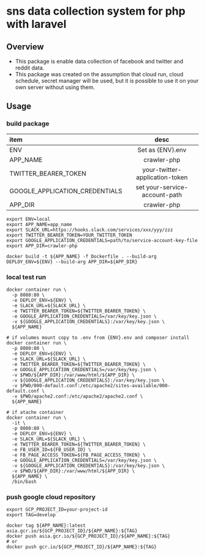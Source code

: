 # sns data collection system for php with laravel
## Overview
* This package is enable data collection of facebook and twitter and reddit data.
* This package was created on the assumption that cloud run, cloud schedule, secret manager will be used, but it is possible to use it on your own server without using them.


## Usage
### build package

|item|desc|
|:--|:--:|
|ENV|Set as {ENV}.env|
|APP_NAME|crawler-php|
|TWITTER_BEARER_TOKEN|your-twitter-application-token|
|GOOGLE_APPLICATION_CREDENTIALS|set your-service-account-path|
|APP_DIR|crawler-php|

```
export ENV=local
export APP_NAME=app_name
export SLACK_URL=https://hooks.slack.com/services/xxx/yyy/zzz
export TWITTER_BEARER_TOKEN=YOUR_TWITTER_TOKEN
export GOOGLE_APPLICATION_CREDENTIALS=path/to/service-account-key-file
export APP_DIR=crawler-php

docker build -t ${APP_NAME} -f Dockerfile . --build-arg DEPLOY_ENV=${ENV} --build-arg APP_DIR=${APP_DIR}
```

### local test run

```
docker container run \
  -p 8080:80 \
  -e DEPLOY_ENV=${ENV} \
  -e SLACK_URL=${SLACK_URL} \
  -e TWITTER_BEARER_TOKEN=${TWITTER_BEARER_TOKEN} \
  -e GOOGLE_APPLICATION_CREDENTIALS=/var/key/key.json \
  -v ${GOOGLE_APPLICATION_CREDENTIALS}:/var/key/key.json \
  ${APP_NAME}

# if volumes mount copy to .env from {ENV}.env and composer install
docker container run \
  -p 8080:80 \
  -e DEPLOY_ENV=${ENV} \
  -e SLACK_URL=${SLACK_URL} \
  -e TWITTER_BEARER_TOKEN=${TWITTER_BEARER_TOKEN} \
  -e GOOGLE_APPLICATION_CREDENTIALS=/var/key/key.json \
  -v $PWD/${APP_DIR}:/var/www/html/${APP_DIR} \
  -v ${GOOGLE_APPLICATION_CREDENTIALS}:/var/key/key.json \
  -v $PWD/000-default.conf:/etc/apache2/sites-available/000-default.conf \
  -v $PWD/apache2.conf:/etc/apache2/apache2.conf \
  ${APP_NAME}

# if atache container
docker container run \
  -it \
  -p 8080:80 \
  -e DEPLOY_ENV=${ENV} \
  -e SLACK_URL=${SLACK_URL} \
  -e TWITTER_BEARER_TOKEN=${TWITTER_BEARER_TOKEN} \
  -e FB_USER_ID=${FB_USER_ID} \
  -e FB_PAGE_ACCESS_TOKEN=${FB_PAGE_ACCESS_TOKEN} \
  -e GOOGLE_APPLICATION_CREDENTIALS=/var/key/key.json \
  -v ${GOOGLE_APPLICATION_CREDENTIALS}:/var/key/key.json \
  -v $PWD/${APP_DIR}:/var/www/html/${APP_DIR} \
  ${APP_NAME} \
  /bin/bash
```

### push google cloud repository

```
export GCP_PROJECT_ID=your-project-id
export TAG=develop

docker tag ${APP_NAME}:latest asia.gcr.io/${GCP_PROJECT_ID}/${APP_NAME}:${TAG}
docker push asia.gcr.io/${GCP_PROJECT_ID}/${APP_NAME}:${TAG}
# or
docker push gcr.io/${GCP_PROJECT_ID}/${APP_NAME}:${TAG}
```
